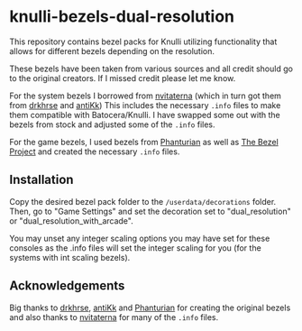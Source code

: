 # knulli-bezels-dual-resolution

This repository contains bezel packs for Knulli utilizing functionality that allows for different bezels depending on the resolution.

These bezels have been taken from various sources and all credit should go to the
original creators.  If I missed credit please let me know.

For the system bezels I borrowed from [nvitaterna](https://github.com/nvitaterna/batocera_4_3_handheld_bezels)
(which in turn got them from [drkhrse](https://github.com/drkhrse/drkhrse_miyoo_bezels) and
[antiKk](https://github.com/antiKk/muOS-Overlays)) This includes the necessary `.info` files to
make them compatible with Batocera/Knulli. I have swapped some out with the bezels from
stock and adjusted some of the `.info` files.

For the game bezels, I used bezels from [Phanturian](https://www.reddit.com/user/Phanturian/)
as well as [The Bezel Project](https://github.com/thebezelproject) and created the
necessary `.info` files.

## Installation

Copy the desired bezel pack folder to the `/userdata/decorations` folder. Then, go
to "Game Settings" and set the decoration set to "dual_resolution" or "dual_resolution_with_arcade".

You may unset any integer scaling options you may have set for these consoles as the .info
files will set the integer scaling for you (for the systems with int scaling bezels).

## Acknowledgements

Big thanks to [drkhrse](https://github.com/drkhrse), [antiKk](https://github.com/antiKk)
and [Phanturian](https://www.reddit.com/user/Phanturian/) for creating the original bezels
and also thanks to [nvitaterna](https://github.com/nvitaterna) for many of the `.info` files.
